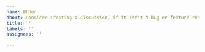 ```yaml
---
name: Other
about: Consider creating a discussion, if it isn't a bug or feature request.
title: ''
labels: ''
assignees: ''

---
```



